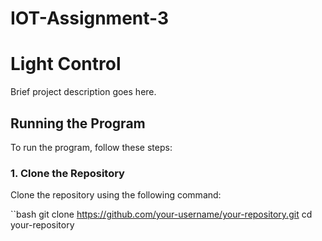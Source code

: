 # IOT-Assignment-3


# Light Control

Brief project description goes here.

## Running the Program

To run the program, follow these steps:

### 1. Clone the Repository

Clone the repository using the following command:

``bash
git clone https://github.com/your-username/your-repository.git
cd your-repository


